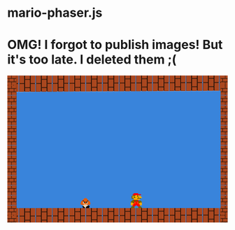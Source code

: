 # mario-phaser.js
# OMG! I forgot to publish images! But it's too late. I deleted them ;(
![alt tag](image.png)

